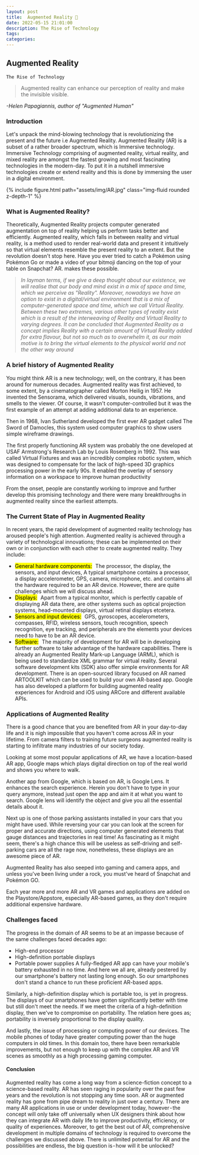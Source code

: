 ```yaml
---
layout: post
title:  Augmented Reality 🤖
date: 2022-05-15 21:01:00
description: The Rise of Technology
tags:
categories: 
---
```

## Augmented Reality
`The Rise of Technology`

> Augmented reality can enhance our perception of reality and make the invisible visible. 

 <i>-Helen Papagiannis, author of "Augmented Human"</i>

### Introduction
Let's unpack the mind-blowing technology that is revolutionizing the present and the future i.e Augmented Reality. Augmented Reality (AR) is a subset of a rather broader spectrum, which is Immersive technology. Immersive Technology comprising of augmented reality, virtual reality, and mixed reality are amongst the fastest growing and most fascinating technologies in the modern-day. To put it in a nutshell immersive technologies create or extend reality and this is done by immersing the user in a digital environment.

{% include figure.html path="assets/img/AR.jpg" class="img-fluid rounded z-depth-1" %}

### What is Augmented Reality?
Theoretically, Augmented Reality projects computer generated augmentation on top of reality helping us perform tasks better and efficiently. Augmented reality, which falls in between reality and virtual reality, is a method used to render real-world data and present it intuitively so that virtual elements resemble the present reality to an extent. But the revolution doesn't stop here. Have you ever tried to catch a Pokémon using Pokémon Go or made a video of your bitmoji dancing on the top of your table on Snapchat? AR. makes these possible.

> <i>In layman terms, if we give a deep thought about our existence, we will realise that our body and mind exist in a mix of space and time, which we perceive as "Reality". Moreover, nowadays we have an option to exist in a digital/virtual environment that is a mix of computer-generated space and time, which we call Virtual Reality. Between these two extremes, various other types of reality exist which is a result of the interweaving of Reality and Virtual Reality to varying degrees. It can be concluded that Augmented Reality as a concept implies Reality with a certain amount of Virtual Reality added for extra flavour, but not so much as to overwhelm it, as our main motive is to bring the virtual elements to the physical world and not the other way around</i>

### A brief history of Augmented Reality
You might think AR is a new technology; well, on the contrary, it has been around for numerous decades. Augmented reality was first achieved, to some extent, by a cinematographer called Morton Heilig in 1957. He invented the Sensorama, which delivered visuals, sounds, vibrations, and smells to the viewer. Of course, it wasn't computer-controlled but it was the first example of an attempt at adding additional data to an experience.

Then in 1968, Ivan Sutherland developed the first ever AR gadget called The Sword of Damocles, this system used computer graphics to show users simple wireframe drawings.

The first properly functioning AR system was probably the one developed at USAF Armstrong's Research Lab by Louis Rosenberg in 1992. This was called Virtual Fixtures and was an incredibly complex robotic system, which was designed to compensate for the lack of high-speed 3D graphics processing power in the early 90s. It enabled the overlay of sensory information on a workspace to improve human productivity

From the onset, people are constantly working to improve and further develop this promising technology and there were many breakthroughs in augmented reality since the earliest attempts.

### The Current State of Play in Augmented Reality
In recent years, the rapid development of augmented reality technology has aroused people's high attention. Augmented reality is achieved through a variety of technological innovations; these can be implemented on their own or in conjunction with each other to create augmented reality. They include:

* <mark>General hardware components:</mark>    The processor, the display, the sensors, and input devices, A typical smartphone contains a processor, a display accelerometer, GPS, camera, microphone, etc. and contains all the hardware required to be an AR device. However, there are quite challenges which we will discuss ahead.
* <mark>Displays:</mark>    Apart from a typical monitor, which is perfectly capable of displaying AR data there, are other systems such as optical projection systems, head-mounted displays, virtual retinal displays etcetera.
* <mark>Sensors and input devices:</mark>    GPS, gyroscopes, accelerometers, compasses, RFID, wireless sensors, touch recognition, speech recognition, eye tracking, and peripherals are the elements your devices need to have to be an AR device.
* <mark>Software:</mark>    The majority of development for AR will be in developing further software to take advantage of the hardware capabilities. There is already an Augmented Reality Mark-up Language (ARML), which is being used to standardize XML grammar for virtual reality. Several software development kits (SDK) also offer simple environments for AR development. There is an open-sourced library focused on AR named ARTOOLKIT which can be used to build your own AR-based app. Google has also developed a platform for building augmented reality experiences for Android and iOS using ARCore and different available APIs.


### Applications of Augmented Reality
There is a good chance that you are benefited from AR in your day-to-day life and it is nigh impossible that you haven't come across AR in your lifetime. From camera filters to training future surgeons augmented reality is starting to infiltrate many industries of our society today.

Looking at some most popular applications of AR, we have a location-based AR app, Google maps which plays digital direction on top of the real world and shows you where to walk.

Another app from Google, which is based on AR, is Google Lens. It enhances the search experience. Herein you don't have to type in your query anymore, instead just open the app and aim it at what you want to search. Google lens will identify the object and give you all the essential details about it.

Next up is one of those parking assistants installed in your cars that you might have used. While reversing your car you can look at the screen for proper and accurate directions, using computer generated elements that gauge distances and trajectories in real time! As fascinating as it might seem, there's a high chance this will be useless as self-driving and self-parking cars are all the rage now, nonetheless, these displays are an awesome piece of AR.

Augmented Reality has also seeped into gaming and camera apps, and unless you've been living under a rock, you must've heard of Snapchat and Pokémon GO.

Each year more and more AR and VR games and applications are added on the Playstore/Appstore, especially AR-based games, as they don't require additional expensive hardware.

### Challenges faced
The progress in the domain of AR seems to be at an impasse because of the same challenges faced decades ago:

- High-end processor
- High-definition portable displays
- Portable power supplies
A fully-fledged AR app can have your mobile's battery exhausted in no time. And here we all are, already pestered by our smartphone's battery not lasting long enough. So our smartphones don't stand a chance to run these proficient AR-based apps.

Similarly, a high-definition display which is portable too, is yet in progress. The displays of our smartphones have gotten significantly better with time but still don't meet the needs. If we meet the criteria of a high-definition display, then we've to compromise on portability. The relation here goes as; portability is inversely proportional to the display quality.

And lastly, the issue of processing or computing power of our devices. The mobile phones of today have greater computing power than the huge computers in old times. In this domain too, there have been remarkable improvements, but not enough to keep up with the complex AR and VR scenes as smoothly as a high processing gaming computer.

#### Conclusion
Augmented reality has come a long way from a science-fiction concept to a science-based reality. AR has seen raging in popularity over the past few years and the revolution is not stopping any time soon. AR or augmented reality has gone from pipe dream to reality in just over a century. There are many AR applications in use or under development today, however - the concept will only take off universally when UX designers think about how they can integrate AR with daily life to improve productivity, efficiency, or quality of experiences. Moreover, to get the best out of AR, comprehensive development in multiple domains of technology is required to overcome the challenges we discussed above. There is unlimited potential for AR and the possibilities are endless, the big question is - how will it be unlocked?

